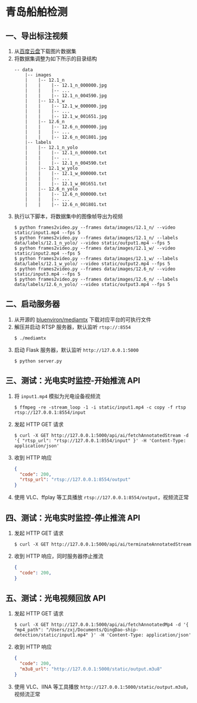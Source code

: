# 青岛船舶检测

## 一、导出标注视频

1. 从[百度云盘](https://pan.baidu.com/s/1ydiEr7jeWDdf8_r1tYIL5w?pwd=1234)下载图片数据集
2. 将数据集调整为如下所示的目录结构
    ```
    -- data
        |-- images
        |    |-- 12.1_n
        |    |    |-- 12.1_n_000000.jpg
        |    |    |-- ...
        |    |    |-- 12.1_n_004590.jpg
        |    |-- 12.1_w
        |    |    |-- 12.1_w_000000.jpg
        |    |    |-- ...
        |    |    |-- 12.1_w_001651.jpg
        |    |-- 12.6_n
        |    |    |-- 12.6_n_000000.jpg
        |    |    |-- ...
        |    |    |-- 12.6_n_001801.jpg
        |-- labels
        |    |-- 12.1_n_yolo
        |    |    |-- 12.1_n_000000.txt
        |    |    |-- ...
        |    |    |-- 12.1_n_004590.txt
        |    |-- 12.1_w_yolo
        |    |    |-- 12.1_w_000000.txt
        |    |    |-- ...
        |    |    |-- 12.1_w_001651.txt
        |    |-- 12.6_n_yolo
        |    |    |-- 12.6_n_000000.txt
        |    |    |-- ...
        |    |    |-- 12.6_n_001801.txt
    ```
3. 执行以下脚本，将数据集中的图像帧导出为视频
    ```shell
    $ python frames2video.py --frames data/images/12.1_n/ --video static/input1.mp4 --fps 5
    $ python frames2video.py --frames data/images/12.1_n/ --labels data/labels/12.1_n_yolo/ --video static/output1.mp4 --fps 5
    $ python frames2video.py --frames data/images/12.1_w/ --video static/input2.mp4 --fps 5
    $ python frames2video.py --frames data/images/12.1_w/ --labels data/labels/12.1_w_yolo/ --video static/output2.mp4 --fps 5
    $ python frames2video.py --frames data/images/12.6_n/ --video static/input3.mp4 --fps 5
    $ python frames2video.py --frames data/images/12.6_n/ --labels data/labels/12.6_n_yolo/ --video static/output3.mp4 --fps 5
    ```

## 二、启动服务器

1. 从开源的 [bluenviron/mediamtx](https://github.com/bluenviron/mediamtx/releases) 下载对应平台的可执行文件
2. 解压并启动 RTSP 服务器，默认监听 `rtsp://:8554`
    ```shell
    $ ./mediamtx
    ```
3. 启动 Flask 服务器，默认监听 `http://127.0.0.1:5000`
    ```shell
    $ python server.py
    ```

## 三、测试：光电实时监控-开始推流 API

1. 将 `input1.mp4` 模拟为光电设备视频流
    ```shell
    $ ffmpeg -re -stream_loop -1 -i static/input1.mp4 -c copy -f rtsp rtsp://127.0.0.1:8554/input
    ```
2. 发起 HTTP GET 请求
    ```shell
    $ curl -X GET http://127.0.0.1:5000/api/ai/fetchAnnotatedStream -d '{ "rtsp_url": "rtsp://127.0.0.1:8554/input" }' -H 'Content-Type: application/json'
    ```
3. 收到 HTTP 响应
    ```json
    {
      "code": 200,
      "rtsp_url": "rtsp://127.0.0.1:8554/output"
    }
    ```
4. 使用 VLC、ffplay 等工具播放 `rtsp://127.0.0.1:8554/output`，视频流正常

## 四、测试：光电实时监控-停止推流 API

1. 发起 HTTP GET 请求
    ```shell
    $ curl -X GET http://127.0.0.1:5000/api/ai/terminateAnnotatedStream
    ```
2. 收到 HTTP 响应，同时服务器停止推流
    ```json
    {
      "code": 200,
    }
    ```

## 五、测试：光电视频回放 API

1. 发起 HTTP GET 请求
    ```shell
    $ curl -X GET http://127.0.0.1:5000/api/ai/fetchAnnotatedMp4 -d '{ "mp4_path": "/Users/zxj/Documents/QingDao-ship-detection/static/input1.mp4" }' -H 'Content-Type: application/json'
    ```
2. 收到 HTTP 响应
    ```json
    {
      "code": 200,
      "m3u8_url": "http://127.0.0.1:5000/static/output.m3u8"
    }
    ```
3. 使用 VLC、IINA 等工具播放 `http://127.0.0.1:5000/static/output.m3u8`，视频流正常